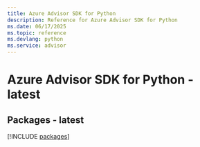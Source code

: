 ```yaml
---
title: Azure Advisor SDK for Python
description: Reference for Azure Advisor SDK for Python
ms.date: 06/17/2025
ms.topic: reference
ms.devlang: python
ms.service: advisor
---
```

# Azure Advisor SDK for Python - latest
## Packages - latest
[!INCLUDE [packages](advisor-index.md)]